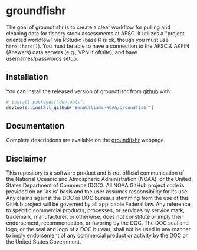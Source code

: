 
# groundfishr

The goal of groundfishr is to create a clear workflow for pulling and cleaning data for fishery stock assessments at AFSC.
It utilizes a "project oriented workflow" via RStudio (base R is ok, though you must use `here::here()`).
You must be able to have a connection to the AFSC & AKFIN (Answers) data servers (e.g., VPN if offsite), and have usernames/passwords setup.

<!-- badges: start -->
<!-- badges: end -->



## Installation

You can install the released version of groundfishr from [github](https://github.com/BenWilliams-NOAA/groundfishr) with:

``` r
# install.packages("devtools")
devtools::install_github("BenWilliams-NOAA/groundfishr")
```

## Documentation

Complete descriptions are available on the [groundfishr](https://benwilliams-noaa.github.io/groundfishr/) webpage.

## Disclaimer

This repository is a software product and is not official communication of the National Oceanic and Atmospheric Administration (NOAA), or the United States Department of Commerce (DOC). All NOAA GitHub project code is provided on an 'as is' basis and the user assumes responsibility for its use. Any claims against the DOC or DOC bureaus stemming from the use of this GitHub project will be governed by all applicable Federal law. Any reference to specific commercial products, processes, or services by service mark, trademark, manufacturer, or otherwise, does not constitute or imply their endorsement, recommendation, or favoring by the DOC. The DOC seal and logo, or the seal and logo of a DOC bureau, shall not be used in any manner to imply endorsement of any commercial product or activity by the DOC or the United States Government.

